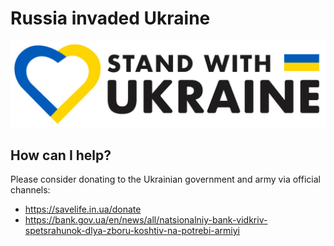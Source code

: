 # Russia invaded Ukraine

![Ukraine](ukraine.jpeg)

## How can I help?

Please consider donating to the Ukrainian government and army via official channels:

- https://savelife.in.ua/donate
- https://bank.gov.ua/en/news/all/natsionalniy-bank-vidkriv-spetsrahunok-dlya-zboru-koshtiv-na-potrebi-armiyi
